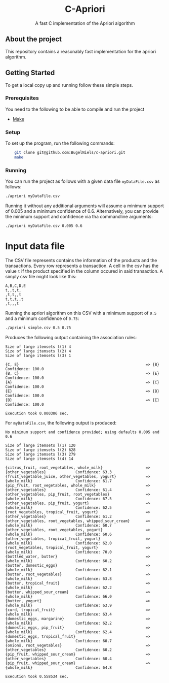 <br />
<p align="center">
  <h1 align="center">C-Apriori</h1>

  <p align="center">
    A fast C implementation of the Apriori algorithm
  </p>
</p>

## About the project

This repository contains a reasonably fast implementation for the apriori algorithm.

## Getting Started

To get a local copy up and running follow these simple steps.

### Prerequisites

You need to the following to be able to compile and run the project

* [Make](https://www.gnu.org/software/make/)

### Setup

To set up the program, run the following commands:
```sh
    git clone git@github.com:BugelNiels/c-apriori.git
    make
```

### Running

You can run the project as follows with a given data file `myDataFile.csv` as follows:

```sh
./apriori myDataFile.csv
```

Running it without any additional arguments will assume a minimum support of 0.005 and a minimum confidence of 0.6.
Alternatively, you can provide the minimum support and confidence via tha commandline arguments:

```sh
./apriori myDataFile.csv 0.005 0.6
```

# Input data file

The CSV file represents contains the information of the products and the transactions. Every row represents a transaction. A cell in the csv has the value `t` if the product specified in the column occured in said transaction. A simply csv file might look like this:

```csv
A,B,C,D,E
t,,t,t,
,t,t,,t
t,t,t,,t
,t,,,t
```

Running the apriori algorithm on this CSV with a minimum support of `0.5` and a minimum confidence of `0.75`:

```sh
./apriori simple.csv 0.5 0.75
```

Produces the following output containing the association rules:

```shell
Size of large itemsets l(1) 4
Size of large itemsets l(2) 4
Size of large itemsets l(3) 1

{C, E}                                                        => {B}                            Confidence: 100.0
{B, C}                                                        => {E}                            Confidence: 100.0
{A}                                                           => {C}                            Confidence: 100.0
{E}                                                           => {B}                            Confidence: 100.0
{B}                                                           => {E}                            Confidence: 100.0

Execution took 0.000306 sec.
```

For `myDataFile.csv`, the following output is produced:

```shell
No minimum support and confidence provided; using defaults 0.005 and 0.6

Size of large itemsets l(1) 120
Size of large itemsets l(2) 628
Size of large itemsets l(3) 279
Size of large itemsets l(4) 14

{citrus_fruit, root_vegetables, whole_milk}                   => {other_vegetables}             Confidence: 63.3
{fruit_vegetable_juice, other_vegetables, yogurt}             => {whole_milk}                   Confidence: 61.7
{pip_fruit, root_vegetables, whole_milk}                      => {other_vegetables}             Confidence: 61.4
{other_vegetables, pip_fruit, root_vegetables}                => {whole_milk}                   Confidence: 67.5
{other_vegetables, pip_fruit, yogurt}                         => {whole_milk}                   Confidence: 62.5
{root_vegetables, tropical_fruit, yogurt}                     => {other_vegetables}             Confidence: 61.2
{other_vegetables, root_vegetables, whipped_sour_cream}       => {whole_milk}                   Confidence: 60.7
{other_vegetables, root_vegetables, yogurt}                   => {whole_milk}                   Confidence: 60.6
{other_vegetables, tropical_fruit, yogurt}                    => {whole_milk}                   Confidence: 62.0
{root_vegetables, tropical_fruit, yogurt}                     => {whole_milk}                   Confidence: 70.0
{bottled_water, butter}                                       => {whole_milk}                   Confidence: 60.2
{butter, domestic_eggs}                                       => {whole_milk}                   Confidence: 62.1
{butter, root_vegetables}                                     => {whole_milk}                   Confidence: 63.8
{butter, tropical_fruit}                                      => {whole_milk}                   Confidence: 62.2
{butter, whipped_sour_cream}                                  => {whole_milk}                   Confidence: 66.0
{butter, yogurt}                                              => {whole_milk}                   Confidence: 63.9
{curd, tropical_fruit}                                        => {whole_milk}                   Confidence: 63.4
{domestic_eggs, margarine}                                    => {whole_milk}                   Confidence: 62.2
{domestic_eggs, pip_fruit}                                    => {whole_milk}                   Confidence: 62.4
{domestic_eggs, tropical_fruit}                               => {whole_milk}                   Confidence: 60.7
{onions, root_vegetables}                                     => {other_vegetables}             Confidence: 60.2
{pip_fruit, whipped_sour_cream}                               => {other_vegetables}             Confidence: 60.4
{pip_fruit, whipped_sour_cream}                               => {whole_milk}                   Confidence: 64.8

Execution took 0.558534 sec.
```
